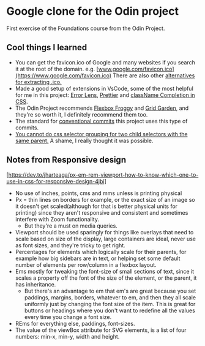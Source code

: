 # Google clone for the Odin project

First exercise of the Foundations course from the Odin Project.

## Cool things I learned

- You can get the favicon.ico of Google and many websites if you search it at the root of the domain.
e.g. [www.google.com/favicon.ico](https://www.google.com/favicon.ico)
There are also other [alternatives for extracting .ico.](https://stackoverflow.com/questions/5119041/how-can-i-get-a-web-sites-favicon)
- Made a good setup of extensions in VsCode, some of the most helpful for me in this project: [Error Lens](https://marketplace.visualstudio.com/items?itemName=usernamehw.errorlens), [Prettier](https://marketplace.visualstudio.com/items?itemName=esbenp.prettier-vscode) and [className Completion in CSS](https://marketplace.visualstudio.com/items?itemName=zitup.classnametocss).
- The Odin Project recommends [Flexbox Froggy](https://flexboxfroggy.com/) and [Grid Garden](https://cssgridgarden.com/), and they're so worth it, I definitely recommend them too.
- The standard for [conventional commits](https://www.conventionalcommits.org/en/v1.0.0/) this project uses this type of commits.
- [You cannot do css selector grouping for two child selectors with the same parent.](https://stackoverflow.com/questions/6192596/how-to-select-multiple-elements-that-are-children-of-given-element) A shame, I really thought it was possible.

## Notes from Responsive design

[https://dev.to/jharteaga/px-em-rem-viewport-how-to-know-which-one-to-use-in-css-for-responsive-design-4jbi]

- No use of inches, points, cms and mms unless is printing physical
- Px = thin lines on borders for example, or the exact size of an image so it doesn't get scaled(although for that is better physical units for printing) since they aren't responsive and consistent and sometimes interfere with Zoom functionality.
  - But they're a must on media queries.
- Viewport should be used sparingly for things like overlays that need to scale based on size of the display, large containers are ideal, never use as font sizes, and they're tricky to get right.
- Percentages for elements which logically scale for their parents, for example how big sidebars are in text, or helping set some default number of elements per row/column in a flexbox layout.
- Ems mostly for tweaking the font-size of small sections of text, since it scales a property off the font of the size of the element, or the parent, it has inheritance.
  - But there's an advantage to em that
  em's are great because you set paddings, margins, borders, whatever to em, and then they all scale uniformly just by changing the font size of the item. This is great for buttons or headings where you don't want to redefine all the values every time you change a font size.
- REms for everything else, paddings, font-sizes.
- The value of the viewBox attribute for SVG elements, is a list of four numbers: min-x, min-y, width and height.